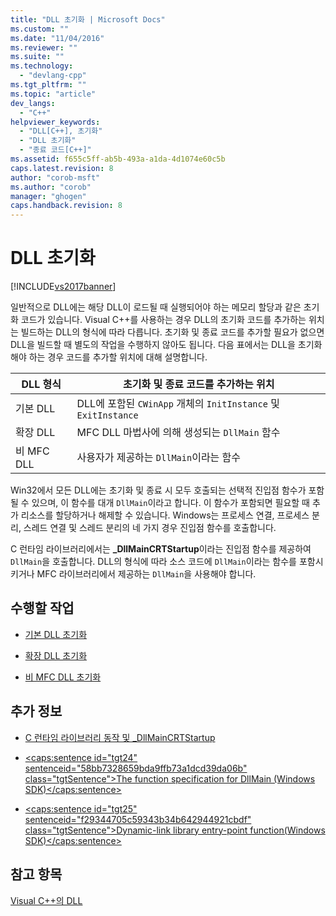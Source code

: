 ```yaml
---
title: "DLL 초기화 | Microsoft Docs"
ms.custom: ""
ms.date: "11/04/2016"
ms.reviewer: ""
ms.suite: ""
ms.technology: 
  - "devlang-cpp"
ms.tgt_pltfrm: ""
ms.topic: "article"
dev_langs: 
  - "C++"
helpviewer_keywords: 
  - "DLL[C++], 초기화"
  - "DLL 초기화"
  - "종료 코드[C++]"
ms.assetid: f655c5ff-ab5b-493a-a1da-4d1074e60c5b
caps.latest.revision: 8
author: "corob-msft"
ms.author: "corob"
manager: "ghogen"
caps.handback.revision: 8
---
```

# DLL 초기화
[!INCLUDE[vs2017banner](../assembler/inline/includes/vs2017banner.md)]

일반적으로 DLL에는 해당 DLL이 로드될 때 실행되어야 하는 메모리 할당과 같은 초기화 코드가 있습니다.  Visual C\+\+를 사용하는 경우 DLL의 초기화 코드를 추가하는 위치는 빌드하는 DLL의 형식에 따라 다릅니다.  초기화 및 종료 코드를 추가할 필요가 없으면 DLL을 빌드할 때 별도의 작업을 수행하지 않아도 됩니다.  다음 표에서는 DLL을 초기화해야 하는 경우 코드를 추가할 위치에 대해 설명합니다.  
  
|DLL 형식|초기화 및 종료 코드를 추가하는 위치|  
|------------|--------------------------|  
|기본 DLL|DLL에 포함된 `CWinApp` 개체의 `InitInstance` 및 `ExitInstance`|  
|확장 DLL|MFC DLL 마법사에 의해 생성되는 `DllMain` 함수|  
|비 MFC DLL|사용자가 제공하는 `DllMain`이라는 함수|  
  
 Win32에서 모든 DLL에는 초기화 및 종료 시 모두 호출되는 선택적 진입점 함수가 포함될 수 있으며, 이 함수를 대개 `DllMain`이라고 합니다.  이 함수가 포함되면 필요할 때 추가 리소스를 할당하거나 해제할 수 있습니다.  Windows는 프로세스 연결, 프로세스 분리, 스레드 연결 및 스레드 분리의 네 가지 경우 진입점 함수를 호출합니다.  
  
 C 런타임 라이브러리에서는 **\_DllMainCRTStartup**이라는 진입점 함수를 제공하여 `DllMain`을 호출합니다.  DLL의 형식에 따라 소스 코드에 `DllMain`이라는 함수를 포함시키거나 MFC 라이브러리에서 제공하는 `DllMain`을 사용해야 합니다.  
  
## 수행할 작업  
  
-   [기본 DLL 초기화](../build/initializing-regular-dlls.md)  
  
-   [확장 DLL 초기화](../build/initializing-extension-dlls.md)  
  
-   [비 MFC DLL 초기화](../build/initializing-non-mfc-dlls.md)  
  
## 추가 정보  
  
-   [C 런타임 라이브러리 동작 및 \_DllMainCRTStartup](../build/run-time-library-behavior.md)  
  
-   [\<caps:sentence id\="tgt24" sentenceid\="58bb7328659bda9ffb73a1dcd39da06b" class\="tgtSentence"\>The function specification for DllMain \(Windows SDK\)\<\/caps:sentence\>](http://msdn.microsoft.com/library/windows/desktop/ms682583)  
  
-   [\<caps:sentence id\="tgt25" sentenceid\="f29344705c59343b34b642944921cbdf" class\="tgtSentence"\>Dynamic\-link library entry\-point function\(Windows SDK\)\<\/caps:sentence\>](http://msdn.microsoft.com/library/windows/desktop/ms682596)  
  
## 참고 항목  
 [Visual C\+\+의 DLL](../build/dlls-in-visual-cpp.md)